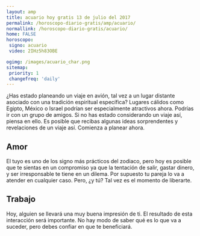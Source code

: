 ```yaml
---
layout: amp
title: acuario hoy gratis 13 de julio del 2017 
permalink: /horoscopo-diario-gratis/amp/acuario/
normallink: /horoscopo-diario-gratis/acuario/
home: FALSE
horoscopo:
 signo: acuario
 video: 2IHz5h83OBE

ogimg: /images/acuario_char.png
sitemap:
 priority: 1
 changefreq: 'daily'
---
```



¿Has estado planeando un viaje en avión, tal vez a un lugar distante asociado con una tradición espiritual específica? Lugares cálidos como Egipto, México o Israel podrían ser especialmente atractivos ahora. Podrías ir con un grupo de amigos. Si no has estado considerando un viaje así, piensa en ello. Es posible que recibas algunas ideas sorprendentes y revelaciones de un viaje así. Comienza a planear ahora.

## Amor

El tuyo es uno de los signo más prácticos del zodiaco, pero hoy es posible que te sientas en un compromiso ya que la tentación de salir, gastar dinero, y ser irresponsable te tiene en un dilema. Por supuesto tu pareja lo va a atender en cualquier caso. Pero, ¿y tú? Tal vez es el momento de liberarte.

## Trabajo

Hoy, alguien se llevará una muy buena impresión de ti. El resultado de esta interacción será importante. No hay modo de saber qué es lo que va a suceder, pero debes confiar en que te beneficiará.